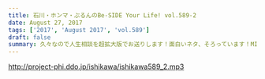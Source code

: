 ```yaml
---
title: 石川・ホンマ・ぶるんのBe-SIDE Your Life! vol.589-2
date: August 27, 2017
tags: ['2017', 'August 2017', 'vol.589']
draft: false
summary: 久々なので人生相談を超拡大版でお送りします！面白いネタ、そろっています！MIURA
---
```


http://project-phi.ddo.jp/ishikawa/ishikawa589_2.mp3